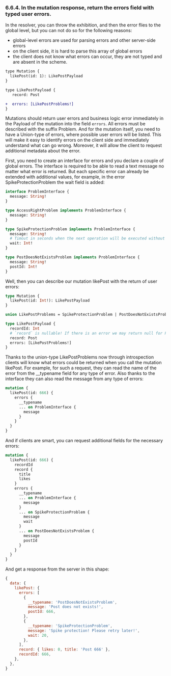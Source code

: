 ### 6.6.4. In the mutation response, return the errors field with typed user errors.

In the resolver, you can throw the exhibition, and then the error flies to the global level, but you can not do so for the following reasons:

- global-level errors are used for parsing errors and other server-side errors
- on the client side, it is hard to parse this array of global errors
- the client does not know what errors can occur, they are not typed and are absent in the scheme.

```diff
type Mutation {
  likePost(id: 1): LikePostPayload
}

type LikePostPayload {
   record: Post

+  errors: [LikePostProblems!]
}
```

Mutations should return user errors and business logic error immediately in the Payload of the mutation into the field `errors`. All errors must be described with the suffix Problem. And for the mutation itself, you need to have a Union-type of errors, where possible user errors will be listed. This will make it easy to identify errors on the client side and immediately understand what can go wrong. Moreover, it will allow the client to request additional metadata about the error.

First, you need to create an interface for errors and you declare a couple of global errors. The interface is required to be able to read a text message no matter what error is returned. But each specific error can already be extended with additional values, for example, in the error SpikeProtectionProblem the wait field is added:

```graphql
interface ProblemInterface {
  message: String!
}

type AccessRightProblem implements ProblemInterface {
  message: String!
}

type SpikeProtectionProblem implements ProblemInterface {
  message: String!
  # Timout in seconds when the next operation will be executed without errors
  wait: Int!
}

type PostDoesNotExistsProblem implements ProblemInterface {
  message: String!
  postId: Int!
}
```

Well, then you can describe our mutation likePost with the return of user errors:

```graphql
type Mutation {
  likePost(id: Int!): LikePostPayload
}

union LikePostProblems = SpikeProtectionProblem | PostDoesNotExistsProblem;

type LikePostPayload {
  recordId: Int
  # `record` is nullable! If there is an error we may return null for Post
  record: Post
  errors: [LikePostProblems!]
}
```

Thanks to the union-type LikePostProblems now through introspection clients will know what errors could be returned when you call the mutation likePost. For example, for such a request, they can read the name of the error from the __typename field for any type of error. Also thanks to the interface they can also read the message from any type of errors:

```graphql
mutation {
  likePost(id: 666) {
    errors {
      __typename
      ... on ProblemInterface {
        message
      }
    }
  }
}
```

And if clients are smart, you can request additional fields for the necessary errors:

```graphql
mutation {
  likePost(id: 666) {
    recordId
    record {
      title
      likes
    }
    errors {
      __typename
      ... on ProblemInterface {
        message
      }
      ... on SpikeProtectionProblem {
        message
        wait
      }
      ... on PostDoesNotExistsProblem {
        message
        postId
      }
    }
  }
}
```

And get a response from the server in this shape:

```js
{
  data: {
    likePost: {
      errors: [
        {
          __typename: 'PostDoesNotExistsProblem',
          message: 'Post does not exists!',
          postId: 666,
        },
        {
          __typename: 'SpikeProtectionProblem',
          message: 'Spike protection! Please retry later!',
          wait: 20,
        },
      ],
      record: { likes: 0, title: 'Post 666' },
      recordId: 666,
    },
  },
}
```
